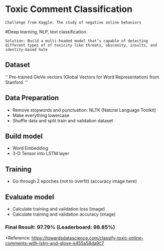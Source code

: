 # Toxic Comment Classification
```
Challenge from Kaggle: The study of negative online behaviors
```
#Deep learning, NLP, text classification.

```
Solution: Build a multi-headed model that’s capable of detecting different types of of toxicity like threats, obscenity, insults, and identity-based hate
```

## Dataset
''
Pre-trained GloVe vectors (Global Vectors for Word Representation) from Stanford. 
''

## Data Preparation
- Remove stopwords and punctuation: NLTK (Natural Language Toolkit)
- Make everything lowercase
- Shuffle data and split train and validation dataset

## Build model
- Word Embedding
- 3-D Tensor into LSTM layer

## Training
- Go through 2 epoches (not to overfit)
(accuracy image here)

## Evaluate model
- Calculate training and validation loss
(image)
- Calculate training and validation accuracy
(image)

### Final Result: 97.79% (Leaderboard: 98.85%)


*Reference: https://towardsdatascience.com/classify-toxic-online-comments-with-lstm-and-glove-e455a58da9c7
